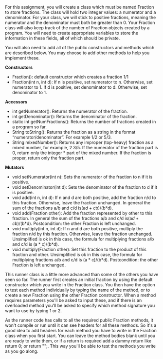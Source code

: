 For this assignment, you will create a class which must be named Fraction to store fractions. The class will hold two integer values: a numerator and a denominator. For your class, we will stick to positive fractions, meaning the numerator and the denominator must both be greater than 0. Your Fraction class will also keep track of the number of Fraction objects created by a program. You will need to create appropriate variables to store the information in these fields, all of which should be private.

You will also need to add all of the public constructors and methods which are described below. You may choose to add other methods to help you implement these.

**Constructors**

* Fraction(): default constructor which creates a fraction 1/1
* Fraction(int n, int d): If n is positive, set numerator to n. Otherwise, set numerator to 1. If d is positive, set denominator to d. Otherwise, set denominator to 1.

**Accessors**

* int getNumerator(): Returns the numerator of the fraction.
* int getDenominator(): Returns the denominator of the fraction.
* static int getNumFractions(): Returns the number of fractions created in a program so far.
* String toString(): Returns the fraction as a string in the format “numerator/denominator”. For example 1/2 or 5/3.
* String mixedNumber(): Returns any improper (top-heavy) fraction as a mixed number, for example, 2 3/5. If the numerator of the fraction part is 0, return only the integer * part of the mixed number. If the fraction is proper, return only the fraction part.

**Mutators**

* void setNumerator(int n): Sets the numerator of the fraction to n if it is positive.
* void setDenominator(int d): Sets the denominator of the fraction to d if it is positive.
* void add(int n, int d): If n and d are both positive, add the fraction n/d to this fraction. Otherwise, leave the fraction unchanged. In general the sum of the fractions a/b and c/d is(a*d + c*b)/(b*d).
* void add(Fraction other): Add the fraction represented by other to this fraction. In general the sum of the fractions a/b and c/d is(a*d + c*b)/(b*d). Postcondition: the other Fraction is left unchanged.
* void multiply(int n, int d): If n and d are both positive, multiply the fraction n/d by this fraction. Otherwise, leave the fraction unchanged. Unsimplified is ok in this case, the formula for multiplying fractions a/b and c/d is (a * c)/(b*d).
* void multiply(Fraction other): Set this fraction to the product of this fraction and other. Unsimplified is ok in this case, the formula for multiplying fractions a/b and c/d is (a * c)/(b*d). Postcondition: the other Fraction is left unchanged.

This runner class is a little more advanced than some of the others you have seen so far. The runner first creates an initial fraction by using the default constructor which you write in the Fraction class. You then have the option to test each method individually by typing the name of the method, or to create a new Fraction using the other Fraction constructor. When a method requires parameters you'll be asked to input these, and if there is an overloaded method you'll be asked to specify which method signature you want to use by typing 1 or 2.

As the runner code has calls to all the required public Fraction methods, it won't compile or run until it can see headers for all these methods. So it's a good idea to add headers for each method you have to write in the Fraction class when you first start. You can leave the method bodies blank until you are ready to write them, or if a return is required add a dummy return like return 0; or return "";. This way you'll be able to test the methods you write as you go along.
